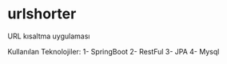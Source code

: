 # urlshorter
URL kısaltma uygulaması

Kullanılan Teknolojiler:
1- SpringBoot
2- RestFul
3- JPA
4- Mysql
